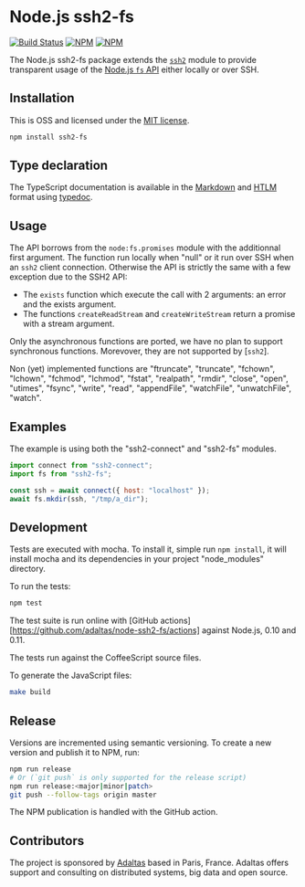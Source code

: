 # Node.js ssh2-fs

[![Build Status](https://img.shields.io/github/actions/workflow/status/adaltas/node-ssh2-fs/test.yml?branch=master)](https://github.com/adaltas/node-ssh2-fs/actions)
[![NPM](https://img.shields.io/npm/dm/ssh2-fs)](https://www.npmjs.com/package/ssh2-fs)
[![NPM](https://img.shields.io/npm/v/ssh2-fs)](https://www.npmjs.com/package/ssh2-fs)

The Node.js ssh2-fs package extends the [`ssh2`](https://github.com/mscdex/ssh2) module to provide transparent usage of the [Node.js `fs` API](https://nodejs.org/api/fs.html) either locally or over SSH.

## Installation

This is OSS and licensed under the [MIT license](https://github.com/adaltas/node-ssh2-fs/blob/master/LICENSE.md).

```bash
npm install ssh2-fs
```

## Type declaration

The TypeScript documentation is available in the [Markdown](/tree/master/docs/types/md) and [HTLM](/tree/master/docs/types/html) format using [typedoc](https://typedoc.org/).

## Usage

The API borrows from the `node:fs.promises` module with the additionnal first
argument. The function run locally when "null" or it run over SSH when an
`ssh2` client connection. Otherwise the API is strictly the same with a few
exception due to the SSH2 API:

- The `exists` function which execute the call with 2 arguments: an error and
  the exists argument.
- The functions `createReadStream` and `createWriteStream` return a promise with
  a stream argument.

Only the asynchronous functions are ported, we have no plan to support
synchronous functions. Morevover, they are not supported by [`ssh2`].

Non (yet) implemented functions are "ftruncate", "truncate", "fchown", "lchown",
"fchmod", "lchmod", "fstat", "realpath", "rmdir", "close", "open", "utimes",
"fsync", "write", "read", "appendFile", "watchFile", "unwatchFile", "watch".

## Examples

The example is using both the "ssh2-connect" and "ssh2-fs" modules.

```js
import connect from "ssh2-connect";
import fs from "ssh2-fs";

const ssh = await connect({ host: "localhost" });
await fs.mkdir(ssh, "/tmp/a_dir");
```

## Development

Tests are executed with mocha. To install it, simple run `npm install`, it will install
mocha and its dependencies in your project "node_modules" directory.

To run the tests:

```bash
npm test
```

The test suite is run online with [GitHub actions][https://github.com/adaltas/node-ssh2-fs/actions] against Node.js,
0.10 and 0.11.

The tests run against the CoffeeScript source files.

To generate the JavaScript files:

```bash
make build
```

## Release

Versions are incremented using semantic versioning. To create a new version and publish it to NPM, run:

```bash
npm run release
# Or (`git push` is only supported for the release script)
npm run release:<major|minor|patch>
git push --follow-tags origin master
```

The NPM publication is handled with the GitHub action.

## Contributors

The project is sponsored by [Adaltas](https://www.adaltas.com) based in Paris, France. Adaltas offers support and consulting on distributed systems, big data and open source.

